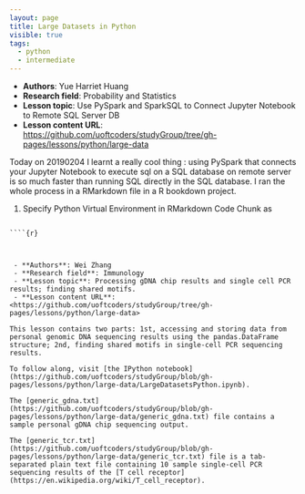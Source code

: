```yaml
---
layout: page
title: Large Datasets in Python
visible: true
tags:
  - python
  - intermediate
---
```


 - **Authors**: Yue Harriet Huang
 - **Research field**: Probability and Statistics
 - **Lesson topic**: Use PySpark and SparkSQL to Connect Jupyter Notebook to Remote SQL Server DB
 - **Lesson content URL**: <https://github.com/uoftcoders/studyGroup/tree/gh-pages/lessons/python/large-data>

Today on 20190204 I learnt a really cool thing : using PySpark that connects your Jupyter Notebook to execute sql on a SQL database on remote server is so much faster than running SQL directly in the SQL database. I ran the whole process in a RMarkdown file in a R bookdown project. 

1. Specify Python Virtual Environment in RMarkdown Code Chunk as

```

````{r}
````

```


 - **Authors**: Wei Zhang
 - **Research field**: Immunology
 - **Lesson topic**: Processing gDNA chip results and single cell PCR results; finding shared motifs.
 - **Lesson content URL**: <https://github.com/uoftcoders/studyGroup/tree/gh-pages/lessons/python/large-data>

This lesson contains two parts: 1st, accessing and storing data from personal genomic DNA sequencing results using the pandas.DataFrame structure; 2nd, finding shared motifs in single-cell PCR sequencing results.

To follow along, visit [the IPython notebook](https://github.com/uoftcoders/studyGroup/blob/gh-pages/lessons/python/large-data/LargeDatasetsPython.ipynb).

The [generic_gdna.txt](https://github.com/uoftcoders/studyGroup/blob/gh-pages/lessons/python/large-data/generic_gdna.txt) file contains a sample personal gDNA chip sequencing output.

The [generic_tcr.txt](https://github.com/uoftcoders/studyGroup/blob/gh-pages/lessons/python/large-data/generic_tcr.txt) file is a tab-separated plain text file containing 10 sample single-cell PCR sequencing results of the [T cell receptor](https://en.wikipedia.org/wiki/T_cell_receptor).


